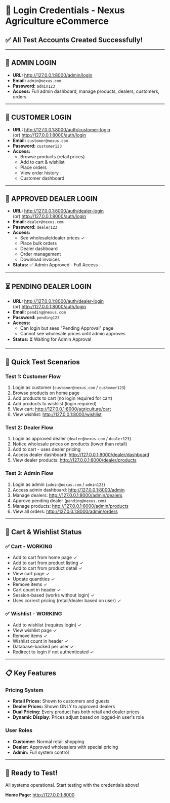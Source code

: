 # 🔐 Login Credentials - Nexus Agriculture eCommerce

## ✅ All Test Accounts Created Successfully!

---

## 👤 **ADMIN LOGIN**
- **URL:** http://127.0.0.1:8000/admin/login
- **Email:** `admin@nexus.com`
- **Password:** `admin123`
- **Access:** Full admin dashboard, manage products, dealers, customers, orders

---

## 🛒 **CUSTOMER LOGIN**
- **URL:** http://127.0.0.1:8000/auth/customer-login  
  (or) http://127.0.0.1:8000/auth/login
- **Email:** `customer@nexus.com`
- **Password:** `customer123`
- **Access:** 
  - Browse products (retail prices)
  - Add to cart & wishlist
  - Place orders
  - View order history
  - Customer dashboard

---

## 💼 **APPROVED DEALER LOGIN**
- **URL:** http://127.0.0.1:8000/auth/dealer-login  
  (or) http://127.0.0.1:8000/auth/login
- **Email:** `dealer@nexus.com`
- **Password:** `dealer123`
- **Access:** 
  - See wholesale/dealer prices ✓
  - Place bulk orders
  - Dealer dashboard
  - Order management
  - Download invoices
- **Status:** ✅ Admin Approved - Full Access

---

## ⏳ **PENDING DEALER LOGIN**
- **URL:** http://127.0.0.1:8000/auth/dealer-login  
  (or) http://127.0.0.1:8000/auth/login
- **Email:** `pending@nexus.com`
- **Password:** `pending123`
- **Access:** 
  - Can login but sees "Pending Approval" page
  - Cannot see wholesale prices until admin approves
- **Status:** ⏳ Waiting for Admin Approval

---

## 🔄 Quick Test Scenarios

### Test 1: Customer Flow
1. Login as customer (`customer@nexus.com` / `customer123`)
2. Browse products on home page
3. Add products to cart (no login required for cart)
4. Add products to wishlist (login required)
5. View cart: http://127.0.0.1:8000/agriculture/cart
6. View wishlist: http://127.0.0.1:8000/wishlist

### Test 2: Dealer Flow
1. Login as approved dealer (`dealer@nexus.com` / `dealer123`)
2. Notice wholesale prices on products (lower than retail)
3. Add to cart - uses dealer pricing
4. Access dealer dashboard: http://127.0.0.1:8000/dealer/dashboard
5. View dealer products: http://127.0.0.1:8000/dealer/products

### Test 3: Admin Flow
1. Login as admin (`admin@nexus.com` / `admin123`)
2. Access admin dashboard: http://127.0.0.1:8000/admin
3. Manage dealers: http://127.0.0.1:8000/admin/dealers
4. Approve pending dealer (`pending@nexus.com`)
5. Manage products: http://127.0.0.1:8000/admin/products
6. View all orders: http://127.0.0.1:8000/admin/orders

---

## 🛒 Cart & Wishlist Status

### ✅ **Cart - WORKING**
- Add to cart from home page ✓
- Add to cart from product listing ✓
- Add to cart from product detail ✓
- View cart page ✓
- Update quantities ✓
- Remove items ✓
- Cart count in header ✓
- Session-based (works without login) ✓
- Uses correct pricing (retail/dealer based on user) ✓

### ✅ **Wishlist - WORKING**
- Add to wishlist (requires login) ✓
- View wishlist page ✓
- Remove items ✓
- Wishlist count in header ✓
- Database-backed per user ✓
- Redirect to login if not authenticated ✓

---

## 📋 Key Features

### Pricing System
- **Retail Prices:** Shown to customers and guests
- **Dealer Prices:** Shown ONLY to approved dealers
- **Dual Pricing:** Every product has both retail and dealer prices
- **Dynamic Display:** Prices adjust based on logged-in user's role

### User Roles
- **Customer:** Normal retail shopping
- **Dealer:** Approved wholesalers with special pricing
- **Admin:** Full system control

---

## 🚀 Ready to Test!

All systems operational. Start testing with the credentials above!

**Home Page:** http://127.0.0.1:8000




